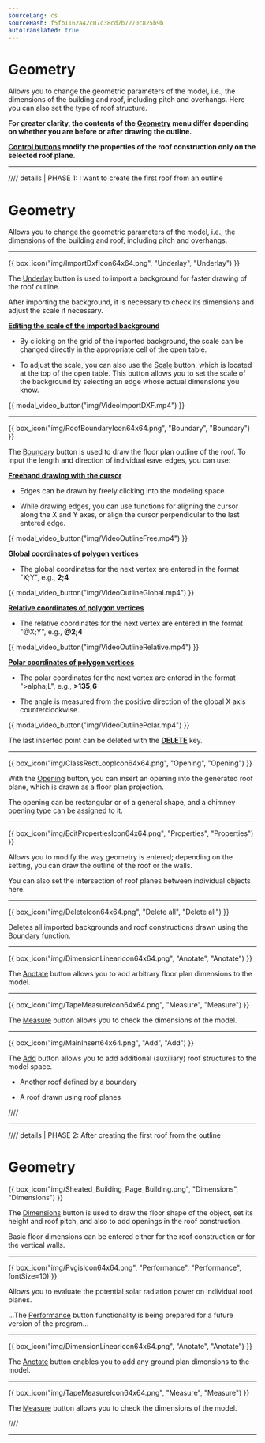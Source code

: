 ```yaml
---
sourceLang: cs
sourceHash: f5fb1162a42c07c38cd7b7270c825b9b
autoTranslated: true
---
```


# Geometry
<p>Allows you to change the geometric parameters of the model, i.e., the dimensions of the building and roof, including pitch and overhangs. Here you can also set the type of roof structure.</p>

<p><b>For greater clarity, the contents of the <u>Geometry</u> menu differ depending on whether you are before or after drawing the outline.</b></p>

<p><b><u>Control buttons</u> modify the properties of the roof construction only on the selected roof plane.</b></p>

<hr class="main">

//// details | PHASE 1: I want to create the first roof from an outline

# Geometry
<p>Allows you to change the geometric parameters of the model, i.e., the dimensions of the building and roof, including pitch and overhangs.</p>

<hr class="main">

{{ box_icon("img/ImportDxfIcon64x64.png", "Underlay", "Underlay") }}

<p>The <u>Underlay</u> button is used to import a background for faster drawing of the roof outline.</p> 

<p>After importing the background, it is necessary to check its dimensions and adjust the scale if necessary.</p>

<p><b><u>Editing the scale of the imported background</u></b></p>

<ul>
<p><li>
By clicking on the grid of the imported background, the scale can be changed directly in the appropriate cell of the open table.
</li></p>

<p><li>
To adjust the scale, you can also use the <u>Scale</u> button, which is located at the top of the open table. This button allows you to set the scale of the background by selecting an edge whose actual dimensions you know.
</li></p>
</ul>

{{ modal_video_button("img/VideoImportDXF.mp4") }}

<hr class="main">

{{ box_icon("img/RoofBoundaryIcon64x64.png", "Boundary", "Boundary") }}

<p>The <u>Boundary</u> button is used to draw the floor plan outline of the roof. To input the length and direction of individual eave edges, you can use:</p>

<p><b><u>Freehand drawing with the cursor</u></b></p>
<ul>
  <li><p>Edges can be drawn by freely clicking into the modeling space.</p></li>
  <li><p>While drawing edges, you can use functions for aligning the cursor along the X and Y axes, or align the cursor perpendicular to the last entered edge.</p></li>
</ul>

{{ modal_video_button("img/VideoOutlineFree.mp4") }}

<p><b><u>Global coordinates of polygon vertices</u></b></p>
<ul>
  <li><p>The global coordinates for the next vertex are entered in the format "X;Y", e.g., <b>2;4</b></p></li>
</ul>

{{ modal_video_button("img/VideoOutlineGlobal.mp4") }}

<p><b><u>Relative coordinates of polygon vertices</u></b></p>
<ul>
  <li><p>The relative coordinates for the next vertex are entered in the format "@X;Y", e.g., <b>@2;4</b></p></li>
</ul>

{{ modal_video_button("img/VideoOutlineRelative.mp4") }}

<p><b><u>Polar coordinates of polygon vertices</u></b></p>
<ul>
  <li><p>The polar coordinates for the next vertex are entered in the format "&gt;alpha;L", e.g., <b>&gt;135;6</b></p></li>
  <li><p>The angle is measured from the positive direction of the global X axis counterclockwise.</p></li>
</ul>

{{ modal_video_button("img/VideoOutlinePolar.mp4") }}

<p>The last inserted point can be deleted with the <b><u>DELETE</u></b> key.</p>

<hr class="main">

{{ box_icon("img/ClassRectLoopIcon64x64.png", "Opening", "Opening") }}

<p>With the <u>Opening</u> button, you can insert an opening into the generated roof plane, which is drawn as a floor plan projection.</p>
<p>The opening can be rectangular or of a general shape, and a chimney opening type can be assigned to it.</p>

<hr class="main">

{{ box_icon("img/EditPropertiesIcon64x64.png", "Properties", "Properties") }}

<p>Allows you to modify the way geometry is entered; depending on the setting, you can draw the outline of the roof or the walls.</p>
<p>You can also set the intersection of roof planes between individual objects here.</p>

<hr class="main">

{{ box_icon("img/DeleteIcon64x64.png", "Delete all", "Delete all") }}

<p>Deletes all imported backgrounds and roof constructions drawn using the <u>Boundary</u> function.</p>

<hr class="main">

{{ box_icon("img/DimensionLinearIcon64x64.png", "Anotate", "Anotate") }}

<p>The <u>Anotate</u> button allows you to add arbitrary floor plan dimensions to the model.</p>

<hr class="main">

{{ box_icon("img/TapeMeasureIcon64x64.png", "Measure", "Measure") }}

<p>The <u>Measure</u> button allows you to check the dimensions of the model.</p>

<hr class="main">

{{ box_icon("img/MainInsert64x64.png", "Add", "Add") }}

<p>The <u>Add</u> button allows you to add additional (auxiliary) roof structures to the model space.</p>
<ul>
  <li><p>Another roof defined by a boundary</p></li>
  <li><p>A roof drawn using roof planes</p></li>
</ul>

////

<hr class="main">


//// details | PHASE 2: After creating the first roof from the outline

# Geometry

<p>
{{ box_icon("img/Sheated_Building_Page_Building.png", "Dimensions", "Dimensions") }}
</p>

<p>The <u>Dimensions</u> button is used to draw the floor shape of the object, set its height and roof pitch, and also to add openings in the roof construction.</p>
<p>Basic floor dimensions can be entered either for the roof construction or for the vertical walls.</p>

<hr class="main">

<!--{{ box_icon("img/RoofSketchIcon64x64.png", "Roof", "Roof") }}

<p>The <u>Roof</u> button allows you to set the type of roof construction. The type of covering and the dimensions of the secondary roof structure can be changed via the <u>Sheeting</u> button.</p>

<hr class="main">-->

{{ box_icon("img/PvgisIcon64x64.png", "Performance", "Performance", fontSize=10) }}

<p>
Allows you to evaluate the potential solar radiation power on individual roof planes.
</p>

<p>
...The <u>Performance</u> button functionality is being prepared for a future version of the program...
</p>

<hr class="main">

{{ box_icon("img/DimensionLinearIcon64x64.png", "Anotate", "Anotate") }}

<p>The <u>Anotate</u> button enables you to add any ground plan dimensions to the model.</p>

<hr class="main">

{{ box_icon("img/TapeMeasureIcon64x64.png", "Measure", "Measure") }}

<p>The <u>Measure</u> button allows you to check the dimensions of the model.</p>

////

<hr class="main">

<!-- product: HiStruct Roofs  -->